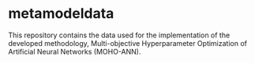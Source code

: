 # metamodeldata
This repository contains the data used for the implementation of the developed methodology, Multi-objective Hyperparameter Optimization of Artificial Neural Networks (MOHO-ANN).

